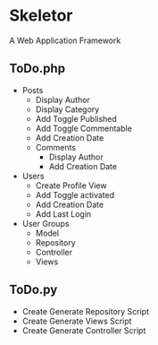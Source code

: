 # Skeletor
A Web Application Framework

## ToDo.php
* Posts
  * Display Author
  * Display Category
  * Add Toggle Published
  * Add Toggle Commentable
  * Add Creation Date
  * Comments
    * Display Author
    * Add Creation Date
* Users
  * Create Profile View
  * Add Toggle activated
  * Add Creation Date
  * Add Last Login
* User Groups
  * Model
  * Repository
  * Controller
  * Views

## ToDo.py
* Create Generate Repository Script
* Create Generate Views Script
* Create Generate Controller Script